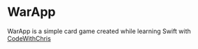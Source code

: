 # WarApp
WarApp is a simple card game created while learning Swift with [CodeWithChris](https://www.youtube.com/user/CodeWithChris)
